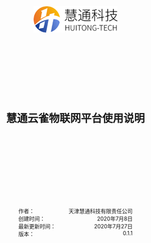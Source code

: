 <div style="text-align: center">
    <img src="/images/logo.png" style="width:220px;" />
</div>
<center style="margin-top:200px"><h1>慧通云雀物联网平台使用说明</h1></center>
<div  style="text-align: center;margin-top:200px">
    <ul style="width:300px;padding:0 0 0 0;display: inline-block;">
        <li style="width:300px;list-style: none;overflow: hidden">
            <span style="float:left">作者：</span>
            <span style="float:right">天津慧通科技有限责任公司</span>
        </li>
        <li style="width:300px;list-style: none;overflow: hidden">
            <span style="float:left">创建时间：</span>
            <span style="float:right">2020年7月8日</span>
        </li>
        <li style="width:300px;list-style: none;overflow: hidden">
            <span style="float:left">最新更新时间：</span>
            <span style="float:right">2020年7月27日</span>
        </li>
        <li style="width:300px;list-style: none;overflow: hidden">
            <span style="float:left">版本：</span>
            <span style="float:right">0.1.1</span>
        </li>
    </ul>

</div>
